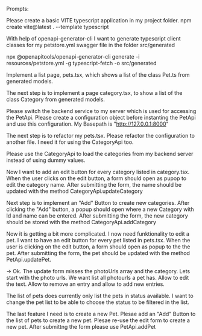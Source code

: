 Prompts: 

Please create a basic VITE typescript application in my project folder.
npm create vite@latest . --template typescript

With help of openapi-generator-cli I want to generate typescript client classes for my petstore.yml swagger file in the folder src/generated

npx @openapitools/openapi-generator-cli generate -i resources/petstore.yml -g typescript-fetch -o src/generated


Implement a list page, pets.tsx, which shows a list of the class Pet.ts from generated models.

The next step is to implement a page category.tsx, to show a list of the class Category from generated models.


Please switch the backend service to my server which is used for accessing the PetApi.
Please create a configuration object before instanting the PetApi and use this configuration.
My Basepath is "http://127.0.0.1:8000"


The next step is to refactor my pets.tsx. Please refactor the configuration to another file. I need it for using the CategoryApi too.

Please use the CategoryApi to load the categories from my backend server instead of using dummy values.

Now I want to add an edit button for every category listed in category.tsx. When the user clicks on the edit button, a form should open as pupop to edit the category name. After submitting the form, the name should be updated with the method CategoryApi.updateCategory

Next step is to implement an "Add" Button to create new categories. After clicking the "Add" button, a popup should open where a new Category with Id and name can be entered. After submitting the form, the new category should be stored with the method CategoryApi.addCategory

Now it is getting a bit more complicated. I now need funktionality to edit a pet. I want to have an edit button for every pet listed in pets.tsx. When the user is clicking on the edit button, a form should open as popup to the the pet. After submitting the form, the pet should be updated with the method PetApi.updatePet.

-> Ok. The update form misses the photoUrls array and the category. Lets start with the photo urls. We want list all photourls a pet has. Allow to edit the text. Allow to remove an entry and allow to add new entries.

The list of pets does currently only list the pets in status available. I want to change the pet list to be able to choose the status to be filtered in the list.

The last feature I need is to create a new Pet. Plesae add an "Add" Button to the list of pets to create a new pet. Plesae re-use the edit form to create a new pet. After submittng the form please use PetApi.addPet